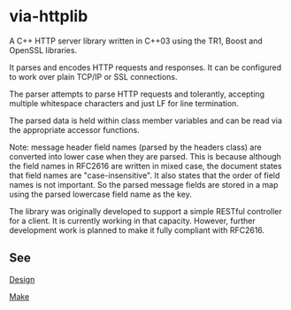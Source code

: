 via-httplib
===========

A C++ HTTP server library written in C++03 using the TR1, Boost and OpenSSL
libraries.

It parses and encodes HTTP requests and responses. It can be configured to
work over plain TCP/IP or SSL connections. 

The parser attempts to parse HTTP requests and tolerantly, accepting multiple
whitespace characters and just LF for line termination. 

The parsed data is held within class member variables and can be read via
the appropriate accessor functions.

Note: message header field names (parsed by the headers class) are converted
into lower case when they are parsed. This is because although the field
names in RFC2616 are written in mixed case, the document states that field
names are "case-insensitive". It also states that the order of field names is
not important. So the parsed message fields are stored in a map using the
parsed lowercase field name as the key.

The library was originally developed to support a simple RESTful controller
for a client. It is currently working in that capacity. However, further
development work is planned to make it fully compliant with RFC2616.

See
---

[Design](DESIGN.md)

[Make](MAKE.md)
